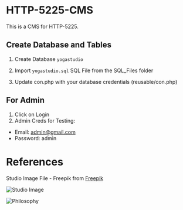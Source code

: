 # HTTP-5225-CMS

This is a CMS for HTTP-5225.

## Create Database and Tables

1. Create Database `yogastudio`

2. Import `yogastudio.sql` SQL File from the SQL_Files folder

3. Update con.php with your database credentials (reusable/con.php)

## For Admin

1. Click on Login
2. Admin Creds for Testing:
- Email: admin@gmail.com
- Password: admin 

# References

Studio Image File - Freepik from [Freepik](https://www.freepik.com/free-photos-vectors/studio)

![Studio Image](https://img.freepik.com/free-photo/bright-sunlight-shines-empty-yoga-studio-generated-by-ai_188544-41907.jpg?t=st=1722306999~exp=1722310599~hmac=fb4cea3885b9df95bfb86f56b9da4110775ad04e8270c2c9ab6f78c7c9cbcfeb&w=2000)

![Philosophy](https://img.freepik.com/free-photo/wellness-practices-self-care-world-health-day_23-2151256762.jpg?t=st=1722306801~exp=1722310401~hmac=d87cb9c03ecb990c2d4897647b4df42746d4d2daaabeedce2b80ed51df439c62&w=2000)
